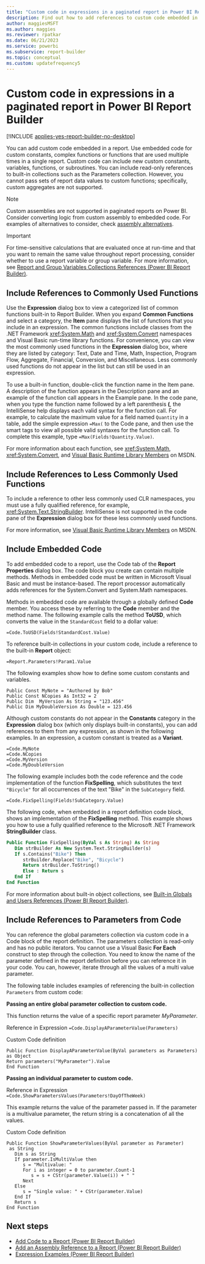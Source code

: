 ```yaml
---
title: "Custom code in expressions in a paginated report in Power BI Report Builder"
description: Find out how to add references to custom code embedded in a paginated report.
author: maggiesMSFT
ms.author: maggies
ms.reviewer: rpatkar
ms.date: 06/21/2023
ms.service: powerbi
ms.subservice: report-builder
ms.topic: conceptual
ms.custom: updatefrequency5
---
```

# Custom code in expressions in a paginated report in Power BI Report Builder

[!INCLUDE [applies-yes-report-builder-no-desktop](../../includes/applies-yes-report-builder-no-desktop.md)]

  You can add custom code embedded in a report. Use embedded code for custom constants, complex functions or functions that are used multiple times in a single report. Custom code can include new custom constants, variables, functions, or subroutines. You can include read-only references to built-in collections such as the Parameters collection. However, you cannot pass sets of report data values to custom functions; specifically, custom aggregates are not supported.

> [!NOTE]  
> Custom assemblies are not supported in paginated reports on Power BI. Consider converting logic from custom assembly to embedded code. For examples of alternatives to consider, check [assembly alternatives](https://github.com/chmitch/ssrs-assembly-alternatives).

> [!IMPORTANT]  
> For time-sensitive calculations that are evaluated once at run-time and that you want to remain the same value throughout report processing, consider whether to use a report variable or group variable. For more information, see [Report and Group Variables Collections References (Power BI Report Builder)](/sql/reporting-services/report-design/built-in-collections-report-and-group-variables-references-report-builder).

## <a id="Common"></a> Include References to Commonly Used Functions

Use the **Expression** dialog box to view a categorized list of common functions built-in to Report Builder. When you expand **Common Functions** and select a category, the **Item** pane displays the list of functions that you include in an expression. The common functions include classes from the .NET Framework <xref:System.Math> and <xref:System.Convert> namespaces and Visual Basic run-time library functions. For convenience, you can view the most commonly used functions in the **Expression** dialog box, where they are listed by category: Text, Date and Time, Math, Inspection, Program Flow, Aggregate, Financial, Conversion, and Miscellaneous. Less commonly used functions do not appear in the list but can still be used in an expression.

To use a built-in function, double-click the function name in the Item pane. A description of the function appears in the Description pane and an example of the function call appears in the Example pane. In the code pane, when you type the function name followed by a left parenthesis **(**, the IntelliSense help displays each valid syntax for the function call. For example, to calculate the maximum value for a field named `Quantity` in a table, add the simple expression `=Max(` to the Code pane, and then use the smart tags to view all possible valid syntaxes for the function call. To complete this example, type `=Max(Fields!Quantity.Value)`.

For more information about each function, see <xref:System.Math>, <xref:System.Convert>, and [Visual Basic Runtime Library Members](/dotnet/visual-basic/language-reference/runtime-library-members) on MSDN.

## <a id="NotCommon"></a> Include References to Less Commonly Used Functions

To include a reference to other less commonly used CLR namespaces, you must use a fully qualified reference, for example, <xref:System.Text.StringBuilder>. IntelliSense is not supported in the code pane of the **Expression** dialog box for these less commonly used functions.

For more information, see [Visual Basic Runtime Library Members](/dotnet/visual-basic/language-reference/runtime-library-members) on MSDN.


## <a id="Embedded"></a> Include Embedded Code

To add embedded code to a report, use the Code tab of the **Report Properties** dialog box. The code block you create can contain multiple methods. Methods in embedded code must be written in Microsoft Visual Basic and must be instance-based. The report processor automatically adds references for the System.Convert and System.Math namespaces.

Methods in embedded code are available through a globally defined **Code** member. You access these by referring to the **Code** member and the method name. The following example calls the method **ToUSD**, which converts the value in the `StandardCost` field to a dollar value:

```
=Code.ToUSD(Fields!StandardCost.Value)
```

To reference built-in collections in your custom code, include a reference to the built-in **Report** object:

```
=Report.Parameters!Param1.Value
```

The following examples show how to define some custom constants and variables.

```
Public Const MyNote = "Authored by Bob"
Public Const NCopies As Int32 = 2
Public Dim  MyVersion As String = "123.456"
Public Dim MyDoubleVersion As Double = 123.456
```

Although custom constants do not appear in the **Constants** category in the **Expression** dialog box (which only displays built-in constants), you can add references to them from any expression, as shown in the following examples. In an expression, a custom constant is treated as a **Variant**.

```
=Code.MyNote
=Code.NCopies
=Code.MyVersion
=Code.MyDoubleVersion
```

The following example includes both the code reference and the code implementation of the function **FixSpelling**, which substitutes the text `"Bicycle"` for all occurrences of the text "Bike" in the `SubCategory` field.

`=Code.FixSpelling(Fields!SubCategory.Value)`

The following code, when embedded in a report definition code block, shows an implementation of the **FixSpelling** method. This example shows you how to use a fully qualified reference to the Microsoft .NET Framework **StringBuilder** class.

```vb
Public Function FixSpelling(ByVal s As String) As String
   Dim strBuilder As New System.Text.StringBuilder(s)
   If s.Contains("Bike") Then
      strBuilder.Replace("Bike", "Bicycle")
      Return strBuilder.ToString()
      Else : Return s
   End If
End Function
```

For more information about built-in object collections, see [Built-in Globals and Users References (Power BI Report Builder)](./built-in-collections-built-in-globals-and-users-references-report-builder.md).

## <a id="Parameters"></a> Include References to Parameters from Code

You can reference the global parameters collection via custom code in a Code block of the report definition. The parameters collection is read-only and has no public iterators. You cannot use a Visual Basic **For Each** construct to step through the collection. You need to know the name of the parameter defined in the report definition before you can reference it in your code. You can, however, iterate through all the values of a multi value parameter.

The following table includes examples of referencing the built-in collection `Parameters` from custom code:

**Passing an entire global parameter collection to custom code.**

This function returns the value of a specific report parameter *MyParameter*.

Reference in Expression `=Code.DisplayAParameterValue(Parameters)`

Custom Code definition

```
Public Function DisplayAParameterValue(ByVal parameters as Parameters) as Object
Return parameters("MyParameter").Value
End Function
```

**Passing an individual parameter to custom code.**

Reference in Expression `=Code.ShowParametersValues(Parameters!DayOfTheWeek)`

This example returns the value of the parameter passed in. If the parameter is a multivalue parameter, the return string is a concatenation of all the values.

Custom Code definition

```
Public Function ShowParameterValues(ByVal parameter as Parameter)
 as String
   Dim s as String
   If parameter.IsMultiValue then
      s = "Multivalue: "
      For i as integer = 0 to parameter.Count-1
         s = s + CStr(parameter.Value(i)) + " "
      Next
   Else
      s = "Single value: " + CStr(parameter.Value)
   End If
   Return s
End Function
```

## Next steps

- [Add Code to a Report (Power BI Report Builder)](./add-code-to-a-report.md)
- [Add an Assembly Reference to a Report (Power BI Report Builder)](./add-assembly-reference.md)
- [Expression Examples (Power BI Report Builder)](./report-builder-expression-examples.md)
